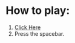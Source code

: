 # How to play:
1. [Click Here]([https://www.aditeyapatakoti/The-Infinite-Line](https://aditeyapatakoti.github.io/The-Infinite-Line/)https://aditeyapatakoti.github.io/The-Infinite-Line/)
2. Press the spacebar.
